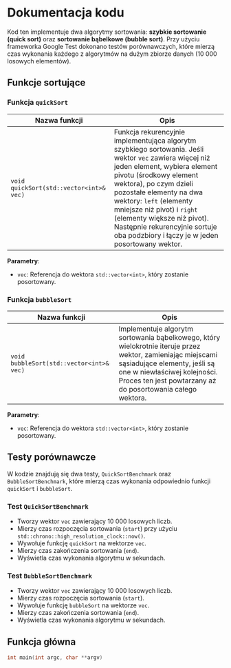 # Dokumentacja kodu

Kod ten implementuje dwa algorytmy sortowania: **szybkie sortowanie (quick sort)** oraz **sortowanie bąbelkowe (bubble sort)**. Przy użyciu frameworka Google Test dokonano testów porównawczych, które mierzą czas wykonania każdego z algorytmów na dużym zbiorze danych (10 000 losowych elementów).

## Funkcje sortujące

### Funkcja `quickSort`

| Nazwa funkcji     | Opis                                                                                                              |
|--------------------|--------------------------------------------------------------------------------------------------------------------|
| `void quickSort(std::vector<int>& vec)` | Funkcja rekurencyjnie implementująca algorytm szybkiego sortowania. Jeśli wektor `vec` zawiera więcej niż jeden element, wybiera element pivotu (środkowy element wektora), po czym dzieli pozostałe elementy na dwa wektory: `left` (elementy mniejsze niż pivot) i `right` (elementy większe niż pivot). Następnie rekurencyjnie sortuje oba podzbiory i łączy je w jeden posortowany wektor. |

**Parametry**:
- `vec`: Referencja do wektora `std::vector<int>`, który zostanie posortowany.

### Funkcja `bubbleSort`

| Nazwa funkcji     | Opis                                                                                                              |
|--------------------|--------------------------------------------------------------------------------------------------------------------|
| `void bubbleSort(std::vector<int>& vec)` | Implementuje algorytm sortowania bąbelkowego, który wielokrotnie iteruje przez wektor, zamieniając miejscami sąsiadujące elementy, jeśli są one w niewłaściwej kolejności. Proces ten jest powtarzany aż do posortowania całego wektora. |

**Parametry**:
- `vec`: Referencja do wektora `std::vector<int>`, który zostanie posortowany.

## Testy porównawcze

W kodzie znajdują się dwa testy, `QuickSortBenchmark` oraz `BubbleSortBenchmark`, które mierzą czas wykonania odpowiednio funkcji `quickSort` i `bubbleSort`.

### Test `QuickSortBenchmark`

- Tworzy wektor `vec` zawierający 10 000 losowych liczb.
- Mierzy czas rozpoczęcia sortowania (`start`) przy użyciu `std::chrono::high_resolution_clock::now()`.
- Wywołuje funkcję `quickSort` na wektorze `vec`.
- Mierzy czas zakończenia sortowania (`end`).
- Wyświetla czas wykonania algorytmu w sekundach.

### Test `BubbleSortBenchmark`

- Tworzy wektor `vec` zawierający 10 000 losowych liczb.
- Mierzy czas rozpoczęcia sortowania (`start`).
- Wywołuje funkcję `bubbleSort` na wektorze `vec`.
- Mierzy czas zakończenia sortowania (`end`).
- Wyświetla czas wykonania algorytmu w sekundach.

## Funkcja główna

```cpp
int main(int argc, char **argv)
